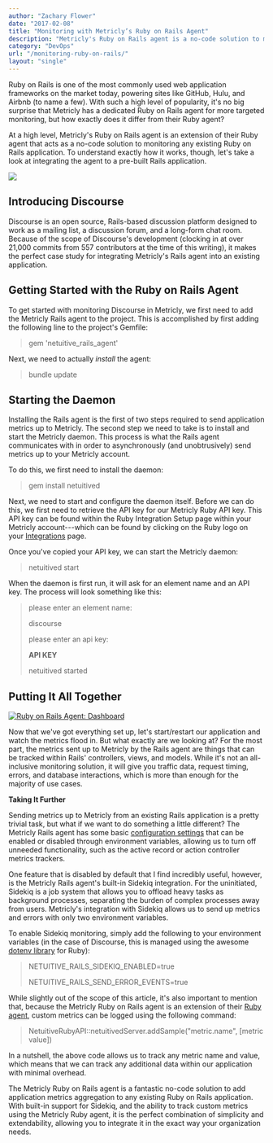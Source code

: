 ```yaml
---
author: "Zachary Flower"
date: "2017-02-08"
title: "Monitoring with Metricly’s Ruby on Rails Agent"
description: "Metricly's Ruby on Rails agent is a no-code solution to monitor Ruby on Rails applications. Here's how to integrate the agent to a pre-built application."
category: "DevOps"
url: "/monitoring-ruby-on-rails/"
layout: "single"
---
```


Ruby on Rails is one of the most commonly used web application frameworks on the market today, powering sites like GitHub, Hulu, and Airbnb (to name a few). With such a high level of popularity, it's no big surprise that Metricly has a dedicated Ruby on Rails agent for more targeted monitoring, but how exactly does it differ from their Ruby agent?

At a high level, Metricly's Ruby on Rails agent is an extension of their Ruby agent that acts as a no-code solution to monitoring any existing Ruby on Rails application. To understand exactly how it works, though, let's take a look at integrating the agent to a pre-built Rails application.

[![](https://s3-us-west-2.amazonaws.com/com-netuitive-app-usw2-public/wp-content/uploads/2017/07/rails-logotransparent.png)](https://s3-us-west-2.amazonaws.com/com-netuitive-app-usw2-public/wp-content/uploads/2017/07/rails-logotransparent.png)

Introducing Discourse
---------------------

Discourse is an open source, Rails-based discussion platform designed to work as a mailing list, a discussion forum, and a long-form chat room. Because of the scope of Discourse's development (clocking in at over 21,000 commits from 557 contributors at the time of this writing), it makes the perfect case study for integrating Metricly's Rails agent into an existing application.

Getting Started with the Ruby on Rails Agent
--------------------------------------------

To get started with monitoring Discourse in Metricly, we first need to add the Metricly Rails agent to the project. This is accomplished by first adding the following line to the project's Gemfile:

> gem 'netuitive_rails_agent'

Next, we need to actually *install* the agent:

> bundle update

Starting the Daemon
-------------------

Installing the Rails agent is the first of two steps required to send application metrics up to Metricly. The second step we need to take is to install and start the Metricly daemon. This process is what the Rails agent communicates with in order to asynchronously (and unobtrusively) send metrics up to your Metricly account.

To do this, we first need to install the daemon:

> gem install netuitived

Next, we need to start and configure the daemon itself. Before we can do this, we first need to retrieve the API key for our Metricly Ruby API key. This API key can be found within the Ruby Integration Setup page within your Metricly account---which can be found by clicking on the Ruby logo on your [Integrations](https://app.netuitive.com/#/integrations) page.

Once you've copied your API key, we can start the Metricly daemon:

> netuitived start

When the daemon is first run, it will ask for an element name and an API key. The process will look something like this:

> please enter an element name:
>
> discourse
>
> please enter an api key:
>
> **API KEY**
>
> netuitived started

Putting It All Together
-----------------------

[![Ruby on Rails Agent: Dashboard](https://s3-us-west-2.amazonaws.com/com-netuitive-app-usw2-public/wp-content/uploads/2017/07/Ruby1-1024x588.png)](https://s3-us-west-2.amazonaws.com/com-netuitive-app-usw2-public/wp-content/uploads/2017/07/Ruby1.png)

Now that we've got everything set up, let's start/restart our application and watch the metrics flood in. But what exactly are we looking at? For the most part, the metrics sent up to Metricly by the Rails agent are things that can be tracked within Rails' controllers, views, and models. While it's not an all-inclusive monitoring solution, it will give you traffic data, request timing, errors, and database interactions, which is more than enough for the majority of use cases.

**Taking It Further**

Sending metrics up to Metricly from an existing Rails application is a pretty trivial task, but what if we want to do something a little different? The Metricly Rails agent has some basic [configuration settings](https://github.com/Netuitive/netuitive_rails_agent/blob/master/config/agent.yml) that can be enabled or disabled through environment variables, allowing us to turn off unneeded functionality, such as the active record or action controller metrics trackers.

One feature that is disabled by default that I find incredibly useful, however, is the Metricly Rails agent's built-in Sidekiq integration. For the uninitiated, Sidekiq is a job system that allows you to offload heavy tasks as background processes, separating the burden of complex processes away from users. Metricly's integration with Sidekiq allows us to send up metrics and errors with only two environment variables.

To enable Sidekiq monitoring, simply add the following to your environment variables (in the case of Discourse, this is managed using the awesome [dotenv library](https://github.com/bkeepers/dotenv) for Ruby):

> NETUITIVE_RAILS_SIDEKIQ_ENABLED=true
>
> NETUITIVE_RAILS_SEND_ERROR_EVENTS=true

While slightly out of the scope of this article, it's also important to mention that, because the Metricly Ruby on Rails agent is an extension of their [Ruby agent](https://github.com/Netuitive/netuitive_ruby_api), custom metrics can be logged using the following command:

> NetuitiveRubyAPI::netuitivedServer.addSample("metric.name", [metric value])

In a nutshell, the above code allows us to track any metric name and value, which means that we can track any additional data within our application with minimal overhead.

The Metricly Ruby on Rails agent is a fantastic no-code solution to add application metrics aggregation to any existing Ruby on Rails application. With built-in support for Sidekiq, and the ability to track custom metrics using the Metricly Ruby agent, it is the perfect combination of simplicity and extendability, allowing you to integrate it in the exact way your organization needs.
